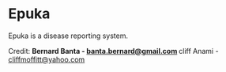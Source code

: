 Epuka
=====

Epuka is a disease reporting system.


Credit: <b>Bernard Banta - banta.bernard@gmail.com </b>
        cliff Anami - cliffmoffitt@yahoo.com
